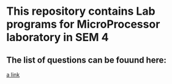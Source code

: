 # This repository contains Lab programs for MicroProcessor laboratory in SEM 4
## The list of questions can be fouund here:

[a link](https://drive.google.com/file/d/13kJKvtEgX8IZ0kP1sUTiYkwChwgNId7N/view?usp=sharing)